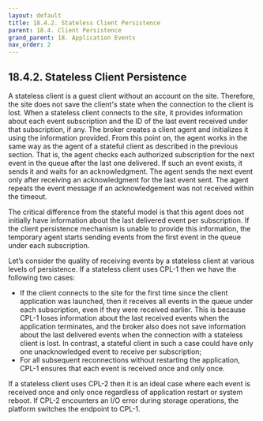```yaml
---
layout: default
title: 18.4.2. Stateless Client Persistence
parent: 18.4. Client Persistence
grand_parent: 18. Application Events
nav_order: 2
---
```


## 18.4.2. Stateless Client Persistence

A stateless client is a guest client without an account on the site. Therefore, the site does not save the client's state when the connection to the client is lost. When a stateless client connects to the site, it provides information about each event subscription and the ID of the last event received under that subscription, if any. The broker creates a client agent and initializes it using the information provided. From this point on, the agent works in the same way as the agent of a stateful client as described in the previous section. That is, the agent checks each authorized subscription for the next event in the queue after the last one delivered. If such an event exists, it sends it and waits for an acknowledgment. The agent sends the next event only after receiving an acknowledgment for the last event sent. The agent repeats the event message if an acknowledgement was not received within the timeout.  

The critical difference from the stateful model is that this agent does not initially have information about the last delivered event per subscription. If the client persistence mechanism is unable to provide this information, the temporary agent starts sending events from the first event in the queue under each subscription.  

Let’s consider the quality of receiving events by a stateless client at various levels of persistence. If a stateless client uses CPL-1 then we have the following two cases:
*	If the client connects to the site for the first time since the client application was launched, then it receives all events in the queue under each subscription, even if they were received earlier. This is because CPL-1 loses information about the last received events when the application terminates, and the broker also does not save information about the last delivered events when the connection with a stateless client is lost. In contrast, a stateful client in such a case could have only one unacknowledged event to receive per subscription;
*	For all subsequent reconnections without restarting the application, CPL-1 ensures that each event is received once and only once.  

If a stateless client uses CPL-2 then it is an ideal case where each event is received once and only once regardless of application restart or system reboot. If CPL-2 encounters an I/O error during storage operations, the platform switches the endpoint to CPL-1.
